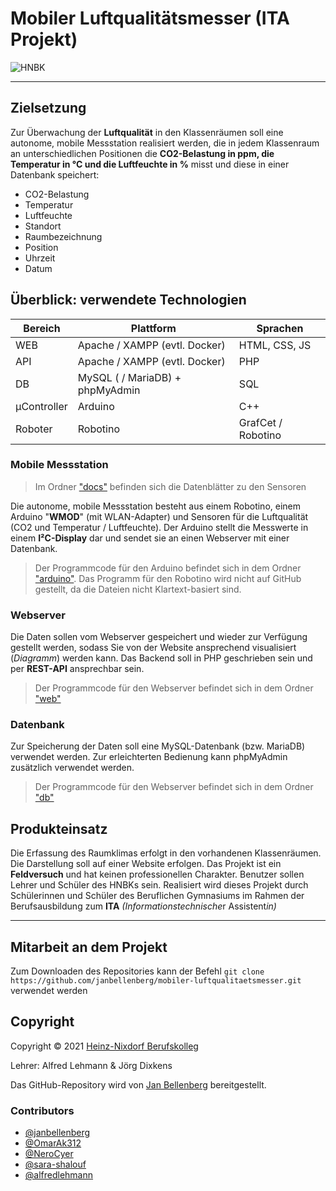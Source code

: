 # Mobiler Luftqualitätsmesser (ITA Projekt)

![HNBK](https://hnbk.de/wp-content/uploads/2017/04/HNBKSmall-e1492069901821.png)

**************************************************************************

## Zielsetzung
Zur Überwachung der **Luftqualität** in den Klassenräumen soll eine autonome, mobile Messstation realisiert werden, die in jedem Klassenraum an unterschiedlichen Positionen die **CO2-Belastung in ppm, die Temperatur in °C und die Luftfeuchte in %** misst und diese in einer Datenbank speichert:
- CO2-Belastung
- Temperatur
- Luftfeuchte
- Standort
- Raumbezeichnung
- Position
- Uhrzeit
- Datum

## Überblick: verwendete Technologien

| Bereich     | Plattform                       | Sprachen           |
| ----------- | ------------------------------- | ------------------ |
| WEB         | Apache / XAMPP (evtl. Docker)   | HTML, CSS, JS      |
| API         | Apache / XAMPP (evtl. Docker)   | PHP                |
| DB          | MySQL ( / MariaDB) + phpMyAdmin | SQL                |
| µController | Arduino                         | C++                |
| Roboter     | Robotino                        | GrafCet / Robotino |

### Mobile Messstation
> Im Ordner ["docs"](https://github.com/janbellenberg/mobiler-luftqualitaetsmesser/tree/main/docs) befinden sich die Datenblätter zu den Sensoren

Die autonome, mobile Messstation besteht aus einem Robotino, einem Arduino "**WMOD**" (mit WLAN-Adapter) und Sensoren für die Luftqualität (CO2 und Temperatur / Luftfeuchte). Der Arduino stellt die Messwerte in einem **I²C-Display** dar und sendet sie an einen Webserver mit einer Datenbank.

> Der Programmcode für den Arduino befindet sich in dem Ordner ["arduino"](https://github.com/janbellenberg/mobiler-luftqualitaetsmesser/tree/main/arduino). Das Programm für den Robotino wird nicht auf GitHub gestellt, da die Dateien nicht Klartext-basiert sind.

### Webserver
Die Daten sollen vom Webserver gespeichert und wieder zur Verfügung gestellt werden, sodass Sie von der Website ansprechend visualisiert (*Diagramm*) werden kann. Das Backend soll in PHP geschrieben sein und per **REST-API** ansprechbar sein.

> Der Programmcode für den Webserver befindet sich in dem Ordner ["web"](https://github.com/janbellenberg/mobiler-luftqualitaetsmesser/tree/main/web)

### Datenbank
Zur Speicherung der Daten soll eine MySQL-Datenbank (bzw. MariaDB) verwendet werden. Zur erleichterten Bedienung kann phpMyAdmin zusätzlich verwendet werden.

> Der Programmcode für den Webserver befindet sich in dem Ordner ["db"](https://github.com/janbellenberg/mobiler-luftqualitaetsmesser/tree/main/db)

## Produkteinsatz
Die Erfassung des Raumklimas erfolgt in den vorhandenen Klassenräumen. Die Darstellung soll auf einer Website erfolgen. Das Projekt ist ein **Feldversuch** und hat keinen professionellen Charakter. Benutzer sollen Lehrer und Schüler des HNBKs sein. Realisiert wird dieses Projekt durch Schülerinnen und Schüler des Beruflichen Gymnasiums im Rahmen der Berufsausbildung zum **ITA** *(Informationstechnische*r Assistent*in)*

**************************************************************************

## Mitarbeit an dem Projekt
Zum Downloaden des Repositories kann der Befehl `git clone https://github.com/janbellenberg/mobiler-luftqualitaetsmesser.git` verwendet werden

## Copyright
Copyright © 2021 [Heinz-Nixdorf Berufskolleg](https://www.hnbk.de)

Lehrer: Alfred Lehmann & Jörg Dixkens

Das GitHub-Repository wird von [Jan Bellenberg](https://github.com/janbellenberg) bereitgestellt.

### Contributors

- [@janbellenberg](https://github.com/janbellenberg)
- [@OmarAk312](https://github.com/OmarAk312)
- [@NeroCyer](https://github.com/NeroCyer)
- [@sara-shalouf](https://github.com/sara-shalouf)
- [@alfredlehmann](https://github.com/alfredlehmann)